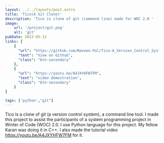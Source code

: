 ```yaml
---
layout: ../../layouts/post.astro
title: 'Tico(A Git Clone)'
description: 'Tico is clone of git (command line) made for WOC 2.0 '
image: 
    url: '/project/git.png'
    alt: 'git'
pubDate: 2023-05-12
links: [
    {
      "url": "https://github.com/Naveen-Pal/Tico-A_Version_Control_System",
      "text": "View on Github",
      "class": "btn-secondary"
    },
    {
      "url": "https://youtu.be/A4JXYHFW7FM",
      "text": "video demostration",
      "class": "btn-secondary"
    }
]

tags: ['python',"git"]
---
```


Tico is a clone of git (a version control system), a command line tool. I made this project to assist the participants of a system programming project in Winter of Code (WOC) 2.0. I use Python language for this project. My fellow Karan was doing it in C++. I also made the tutorial video https://youtu.be/A4JXYHFW7FM for it.